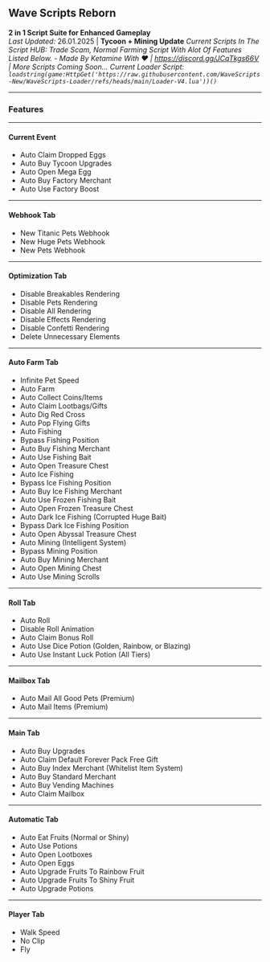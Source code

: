 ## **Wave Scripts Reborn**  
**2 in 1 Script Suite for Enhanced Gameplay**  
*Last Updated:* 26.01.2025 | **Tycoon + Mining Update**
*Current Scripts In The Script HUB: Trade Scam, Normal Farming Script With Alot Of Features Listed Below. - Made By Ketamine With ❤ | https://discord.gg/JCqTkgs66V | More Scripts Coming Soon...*
*Current Loader Script: ```loadstring(game:HttpGet('https://raw.githubusercontent.com/WaveScripts-New/WaveScripts-Loader/refs/heads/main/Loader-V4.lua'))()```*

---

### **Features**

---

#### **Current Event**
- Auto Claim Dropped Eggs  
- Auto Buy Tycoon Upgrades  
- Auto Open Mega Egg  
- Auto Buy Factory Merchant  
- Auto Use Factory Boost  

---

#### **Webhook Tab**
- New Titanic Pets Webhook  
- New Huge Pets Webhook  
- New Pets Webhook  

---

#### **Optimization Tab**
- Disable Breakables Rendering  
- Disable Pets Rendering  
- Disable All Rendering  
- Disable Effects Rendering  
- Disable Confetti Rendering  
- Delete Unnecessary Elements  

---

#### **Auto Farm Tab**
- Infinite Pet Speed  
- Auto Farm  
- Auto Collect Coins/Items  
- Auto Claim Lootbags/Gifts  
- Auto Dig Red Cross  
- Auto Pop Flying Gifts  
- Auto Fishing  
- Bypass Fishing Position  
- Auto Buy Fishing Merchant  
- Auto Use Fishing Bait  
- Auto Open Treasure Chest  
- Auto Ice Fishing  
- Bypass Ice Fishing Position  
- Auto Buy Ice Fishing Merchant  
- Auto Use Frozen Fishing Bait  
- Auto Open Frozen Treasure Chest  
- Auto Dark Ice Fishing (Corrupted Huge Bait)  
- Bypass Dark Ice Fishing Position  
- Auto Open Abyssal Treasure Chest  
- Auto Mining (Intelligent System)  
- Bypass Mining Position  
- Auto Buy Mining Merchant  
- Auto Open Mining Chest  
- Auto Use Mining Scrolls  

---

#### **Roll Tab**
- Auto Roll  
- Disable Roll Animation  
- Auto Claim Bonus Roll  
- Auto Use Dice Potion (Golden, Rainbow, or Blazing)  
- Auto Use Instant Luck Potion (All Tiers)  

---

#### **Mailbox Tab**
- Auto Mail All Good Pets (Premium)  
- Auto Mail Items (Premium)  

---

#### **Main Tab**
- Auto Buy Upgrades  
- Auto Claim Default Forever Pack Free Gift  
- Auto Buy Index Merchant (Whitelist Item System)  
- Auto Buy Standard Merchant  
- Auto Buy Vending Machines  
- Auto Claim Mailbox  

---

#### **Automatic Tab**
- Auto Eat Fruits (Normal or Shiny)  
- Auto Use Potions  
- Auto Open Lootboxes  
- Auto Open Eggs  
- Auto Upgrade Fruits To Rainbow Fruit  
- Auto Upgrade Fruits To Shiny Fruit  
- Auto Upgrade Potions  

---

#### **Player Tab**
- Walk Speed  
- No Clip  
- Fly  
